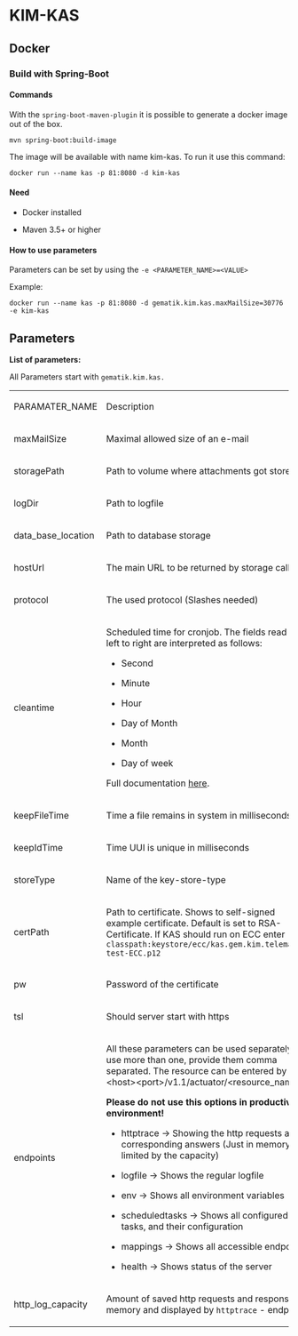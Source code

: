 # KIM-KAS

## Docker

### Build with Spring-Boot

#### Commands

With the `spring-boot-maven-plugin` it is possible to generate a docker image out of the box.

    mvn spring-boot:build-image

The image will be available with name kim-kas.
To run it use this command:

    docker run --name kas -p 81:8080 -d kim-kas

#### Need

-   Docker installed

-   Maven 3.5+ or higher

#### How to use parameters

Parameters can be set by using the `-e <PARAMETER_NAME>=<VALUE>`

Example:

    docker run --name kas -p 81:8080 -d gematik.kim.kas.maxMailSize=30776 -e kim-kas

## Parameters

**List of parameters:**

All Parameters start with `gematik.kim.kas.`

<table>
<tbody>
<tr class="odd">
<td style="text-align: left;"><p>PARAMATER_NAME</p></td>
<td style="text-align: left;"><p>Description</p></td>
<td style="text-align: left;"><p>Default</p></td>
</tr>
<tr class="even">
<td style="text-align: left;"><p>maxMailSize</p></td>
<td style="text-align: left;"><p>Maximal allowed size of an e-mail</p></td>
<td style="text-align: left;"><p>524288000</p></td>
</tr>
<tr class="odd">
<td style="text-align: left;"><p>storagePath</p></td>
<td style="text-align: left;"><p>Path to volume where attachments got stored</p></td>
<td style="text-align: left;"><p>./target/storage</p></td>
</tr>
<tr class="even">
<td style="text-align: left;"><p>logDir</p></td>
<td style="text-align: left;"><p>Path to logfile</p></td>
<td style="text-align: left;"><p>./target/logs</p></td>
</tr>
<tr class="odd">
<td style="text-align: left;"><p>data_base_location</p></td>
<td style="text-align: left;"><p>Path to database storage</p></td>
<td style="text-align: left;"><p>./target/db/demo</p></td>
</tr>
<tr class="even">
<td style="text-align: left;"><p>hostUrl</p></td>
<td style="text-align: left;"><p>The main URL to be returned by storage calls</p></td>
<td style="text-align: left;"><p>localhost</p></td>
</tr>
<tr class="odd">
<td style="text-align: left;"><p>protocol</p></td>
<td style="text-align: left;"><p>The used protocol (Slashes needed)</p></td>
<td style="text-align: left;"><p>https://</p></td>
</tr>
<tr class="even">
<td style="text-align: left;"><p>cleantime</p></td>
<td style="text-align: left;"><p>Scheduled time for cronjob. The fields read from left to right are interpreted as follows:</p>
<ul>
<li><p>Second</p></li>
<li><p>Minute</p></li>
<li><p>Hour</p></li>
<li><p>Day of Month</p></li>
<li><p>Month</p></li>
<li><p>Day of week</p></li>
</ul>
<p>Full documentation <a href="https://docs.spring.io/spring-framework/docs/current/javadoc-api/org/springframework/scheduling/annotation/Scheduled.html">here</a>.</p></td>
<td style="text-align: left;"><p>0 0 3 * * *</p></td>
</tr>
<tr class="odd">
<td style="text-align: left;"><p>keepFileTime</p></td>
<td style="text-align: left;"><p>Time a file remains in system in milliseconds</p></td>
<td style="text-align: left;"><p>7776000000 (90 days)</p></td>
</tr>
<tr class="even">
<td style="text-align: left;"><p>keepIdTime</p></td>
<td style="text-align: left;"><p>Time UUI is unique in milliseconds</p></td>
<td style="text-align: left;"><p>31536000000 (1 year)</p></td>
</tr>
<tr class="odd">
<td style="text-align: left;"><p>storeType</p></td>
<td style="text-align: left;"><p>Name of the key-store-type</p></td>
<td style="text-align: left;"><p>PKCS12</p></td>
</tr>
<tr class="even">
<td style="text-align: left;"><p>certPath</p></td>
<td style="text-align: left;"><p>Path to certificate. Shows to self-signed example certificate. Default is set to RSA-Certificate. If KAS should run on ECC enter
<code>classpath:keystore/ecc/kas.gem.kim.telematik-test-ECC.p12</code></p></td>
<td style="text-align: left;"><p>classpath:keystore/rsa/kas.gem.kim.telematik-test.p12</p></td>
</tr>
<tr class="odd">
<td style="text-align: left;"><p>pw</p></td>
<td style="text-align: left;"><p>Password of the certificate</p></td>
<td style="text-align: left;"><p>00</p></td>
</tr>
<tr class="even">
<td style="text-align: left;"><p>tsl</p></td>
<td style="text-align: left;"><p>Should server start with https</p></td>
<td style="text-align: left;"><p>true</p></td>
</tr>
<tr class="odd">
<td style="text-align: left;"><p>endpoints</p></td>
<td style="text-align: left;"><p>All these parameters can be used separately. To use more than one, provide them comma separated. The resource can be entered by &lt;host&gt;&lt;port&gt;/v1.1/actuator/&lt;resource_name&gt;</p>
<p><strong>Please do not use this options in productive environment!</strong></p>
<ul>
<li><p>httptrace → Showing the http requests and corresponding answers (Just in memory and limited by the capacity)</p></li>
<li><p>logfile → Shows the regular logfile</p></li>
<li><p>env → Shows all environment variables</p></li>
<li><p>scheduledtasks → Shows all configured tasks, and their configuration</p></li>
<li><p>mappings → Shows all accessible endpoints</p></li>
<li><p>health → Shows status of the server</p></li>
</ul></td>
<td style="text-align: left;"><p>NONE</p></td>
</tr>
<tr class="even">
<td style="text-align: left;"><p>http_log_capacity</p></td>
<td style="text-align: left;"><p>Amount of saved http requests and responses in memory and displayed by <code>httptrace</code> - endpoint</p></td>
<td style="text-align: left;"><p>500</p></td>
</tr>
</tbody>
</table>
